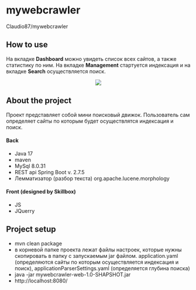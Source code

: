 # mywebcrawler
Claudio87/mywebcrawler

## How to use

На вкладке **Dashboard** можно увидеть список всех сайтов, а также статистику по ним.
На вкладке **Management** стартуется индексация и на вкладке **Search** осуществляется поиск.
<p align="center">
<img src="https://media.giphy.com/media/kECpaOfydBanXOC1C8/giphy.gif"></p>


## About the project

Проект представляет собой мини поисковый движок. Пользователь сам определяет сайты 
по которым будет осуществлятся индексация и поиск.

#### Back

 - Java 17
 - maven
 - MySql 8.0.31
 - REST api Spring Boot v. 2.7.5
 - Лемматизатор (разбор текста) org.apache.lucene.morphology
 
#### Front (designed by Skillbox)

 - JS
 - JQuerry 

## Project setup

 - mvn clean package
 - в корневой папке проекта лежат файлы настроек, которые нужны скопировать в папку с запускаемым jar файлом. application.yaml (определяются сайты по которым осуществляется индексация и поиск), applicationParserSettings.yaml (определяется глубина поиска)
 - java -jar mywebcrawler-web-1.0-SHAPSHOT.jar
 - http://localhost:8080/
